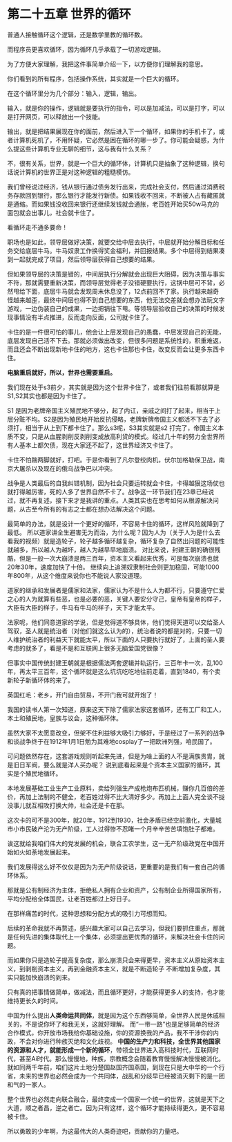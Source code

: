 # 第二十五章 世界的循环

普通人接触循环这个逻辑，还是数学里教的循环数。

而程序员更喜欢循环，因为循环几乎承载了一切游戏逻辑。

为了方便大家理解，我把这件事简单介绍一下，以方便你们理解我的意思。

你们看到的所有程序，包括操作系统，其实就是一个巨大的循环。

在这个循环里分为几个部分：输入，逻辑，输出。

输入，就是你的操作，逻辑就是要执行的指令，可以是加减法，可以是打字，可以是打开网页，可以释放出一个技能。

输出，就是把结果展现在你的面前，然后进入下一个循环，如果你的手机卡了，或者计算机死机了，不用怀疑，它必然是困在循环的哪一步了。你可能会疑惑，为什么提这些计算机专业无聊的细节，这与我有什么关系？

不，很有关系，世界，就是一个巨大的循环体，计算机只是抽象了这种逻辑，换句话说计算机的世界正是对这种逻辑的粗糙模仿。

我们曾经说过经济，钱从银行通过债务发行出来，完成社会支付，然后通过消费税务存款回到银行，那么银行才能发行新债。如果钱收不回来，不断被人占有藏匿就是通缩。而如果钱没收回来银行还继续发钱就会通胀，老百姓开始买50w马克的面包就会出事儿，社会就卡住了。

看循环走不通多要命！

职场也是如此，领导层做好决策，就要交给中层去执行，中层就开始分解目标和任务交给底层牛马。牛马奴隶工作换得奖金福利，并回报结果。多个中层得到结果凑到一起就完成了项目，然后领导层获得自己想要的结果。

但如果领导层的决策是错的，中间层执行分解就会出现巨大阻碍，因为决策与事实不符，那就需要重新决策，而领导层觉得老子没错硬要执行，这锅中层可不背，必然甩给下面，底层牛马就会发现周末休息没了，12点前回不了家。执行越来越奇怪越来越歪，最终中间层也得不到自己想要的东西，他无法交差就会想办法玩文字游戏，一边伪装自己的成果，一边把锅往下甩。等领导层验收自己的决策的时候发现事情没有半点推进，反而走向反面，公司就卡住了。

卡住的是一件很可怕的事儿，他会让上层发现自己的愚蠢，中层发现自己的无能，底层发现自己活不下去。那就必须做出改变，但很多问题是系统性的，积重难返，而且还会不断出现新地卡住的地方，这也卡住那也卡住，改变反而会让更多东西卡住。

**电脑重启就好，所以，世界也需要重启。**

我们现在处于s3前夕，其实就是因为这个世界卡住了，或者我们往前看那就算是S1,S2其实也都是因为卡住了。

S1 是因为老牌帝国主义殖民地不够分，起了内讧，亲戚之间打了起来，相当于上层分赃不均。S2是因为殖民地开始反抗侵略，老牌新牌帝国主义都活不下去了必须打，相当于从上到下都卡住了。那么s3呢，S3其实就是s2 打完了，帝国主义本质不变，只是从血腥剥削反剥削变成放高利贷的模式。经过几十年的努力全世界所有人基本上都欠债，现在大家还不起了，这世界经济又卡住了。

卡住不怕踹两脚就好，打吧。于是你看到了凡尔登绞肉机，伏尔加格勒保卫战，南京大屠杀以及现在的俄乌战争巴以冲突。

战争是人类最后的自我纠错机制，因为社会只要运转就会卡住，卡得越狠这场仗也就打得越厉害，死的人多了世界自然不卡了。战争这一环节我们在23章已经说过，就不再复述，接下来才是我讲的重点。人类其实也在思考如何从根源解决问题，从古至今所有的有志之士都在想办法解决这个问题。

最简单的办法，就是设计一个更好的循环，不容易卡住的循环，这样风险就降到了最低。
所以道家讲全生避害无为而治，为什么呢？因为人为（关于人为是什么去看我的视频）就是造轮子，轮子越多循环越复杂，循环复杂了自然出问题的可能性就越多，所以越人为越坏，越人为越早早地崩溃。
对比来说，封建王朝的确很残酷，但是一般一次大崩溃是两三百年，资本主义看起来优秀，可是每次崩溃也就20年30年，速度加快了十倍。
继续向上追溯奴隶制社会则更加稳固，可能1000年800年，从这个维度来说你也不能说人家没道理。

道家的继承和发展者是儒家和法家，儒家认为不是什么人为都不行，只要遵守仁爱之心的人为就算有些恶，也是必要的恶，关键人要安分守己，皇帝有皇帝的样子，大臣有大臣的样子，牛马有牛马的样子，天下才能太平。

法家呢，他们同意道家的学说，但是觉得道不够具体，他们觉得天道可以交给圣人驾驭，圣人就是统治者（对他们就这么认为的），统治者说的都是对的，只要一切人维护统治者的利益天下就能太平，所以下面的人只要执行就好了，上面的圣人要考虑的就多了，看是不是和互联网上很多无脑爱国党很像？

但事实中国传统封建王朝就是根据儒法两套逻辑并轨运行，三百年卡一次，乱100年，再太平三百年，这个循环就是这么坑坑吃吃地往前走着，直到1840，有个卖新轮子新循环体的来了。

英国红毛：老乡，开门自由贸易，不开门我可就开炮了！

我国的读书人第一次知道，原来这天下除了儒家法家这套循环，还有工厂和工人，本土和殖民地，皇族与议会，这种循环体。

虽然大家不太愿意改变，但架不住利益够大吸引力够好，于是经过了一系列的战争和谈战争终于在1912年1月1日勉为其难地cosplay了一把欧洲列强，咱民国了。

可问题依然存在，这套游戏规则听起来先进，但是为啥上面的人不是满族贵胄，就是旧日军阀，要么就是洋人买办呢？ 说到底看起来是个资本主义国家的循环，其实是个殖民地循环。

本地发展基础工业生产工业原料，卖给列强生产成枪炮布匹机械，赚你几百倍的差价，再加上法制的不健全，老百姓过得不比大清好多少。再加上上面人完全谈不拢没事儿就互相攻打换大帅，社会还是卡在那。

这次卡的可不是300年，就20年，1912到1930，社会矛盾已经空前激化，大量城市小市民破产沦为无产阶级，工人过得惨不忍睹一个月辛辛苦苦填饱肚子都难。

诶这就给我咱们伟大的党发展的机会，联合工农学生，这一无产阶级政党在中国开始如火如荼地发展起来。

我们发展得这么好不仅仅是因为为无产阶级说话，更重要的是我们有一套自己的循环体系。

那就是公有制经济为主体，拒绝私人拥有企业和资产，公有制企业所得国家所有，平均分配给全体国民，让老百姓都过上好日子。

在那样痛苦的时代，这种思想和分配方式的吸引力可想而知。

后续的革命我就不再赘述，感兴趣大家可以自己去学习，但我们要抓住重点，那就是任何先进的集体取代上一个集体，必须提出更优秀的循环，来解决社会卡住的问题。

而如果你只是造轮子提高复杂度，那么崩溃只会来得更早，资本主义从原始资本主义，到剥削资本主义，再到金融资本主义，就是不断造轮子 不断增加复杂度，其实只能加快崩溃的到来。

只有真的把事情做简单，做减法，而且循环更好，才能获得更多人的支持，也才能维持更长久的时间。

中国为什么提出**人类命运共同体**，就是因为这个东西够简单，全世界人民是休戚相关的，不是说你坏了和我无关，这就好理解。
而“一带一路”也是足够简单的经济合作模式，你开放市场我给你基础设施，你的资源换我的产品，我不干涉你的内政，不会对你进行种族灭绝和文化歧视。
**中国的生产力和科技，全世界其他国家的资源和人才，就能形成一个新的循环**，带领全世界进入高科技时代，互联网时代，甚至Ai时代。那么慢慢地，种族，宗教概念会随着教育慢慢解决慢慢被消化。就如同两千年前，咱们这片土地分楚国赵国齐国燕国，到现在只是大中华的一个行省，未来的世界也必然会成为一个共同体，战乱和分歧早已经被消灭剩下的是一团和气的一家人。

整个世界也必然走向联合融合，最终变成一个国家一个统一的世界，这就是天下之大道，顺之者昌，逆之者亡。因为只有这样，这个循环才能持续得更久，更不容易被卡住。

所以勇敢的少年啊，为这最伟大的人类奇迹吧，贡献你的力量吧。
